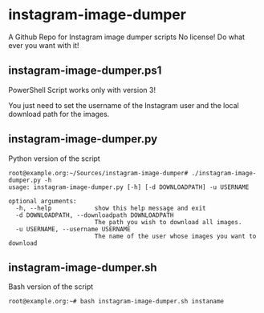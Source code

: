 instagram-image-dumper
======================

A Github Repo for Instagram image dumper scripts
No license! Do what ever you want with it!

instagram-image-dumper.ps1
--------------------------
PowerShell Script works only with version 3!

You just need to set the username of the Instagram user and the local download path for the images.

instagram-image-dumper.py
--------------------------
Python version of the script

```
root@example.org:~/Sources/instagram-image-dumper# ./instagram-image-dumper.py -h
usage: instagram-image-dumper.py [-h] [-d DOWNLOADPATH] -u USERNAME

optional arguments:
  -h, --help            show this help message and exit
  -d DOWNLOADPATH, --downloadpath DOWNLOADPATH
                        The path you wish to download all images.
  -u USERNAME, --username USERNAME
                        The name of the user whose images you want to download
```

instagram-image-dumper.sh
--------------------------
Bash version of the script

```
root@example.org:~# bash instagram-image-dumper.sh instaname
```

